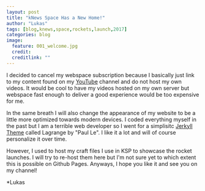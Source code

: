 ```yaml
---
layout: post
title: "kNews Space Has a New Home!"
author: "Lukas"
tags: [blog,knews,space,rockets,launch,2017]
categories: blog
image:
  feature: 001_welcome.jpg
  credit: 
  creditlink: ""
---
```


I decided to cancel my webspace subscription because I basically just link to my content found on my [YouTube](https://www.youtube.com/c/kNewsSpace) channel and do not host my own videos. It would be cool to have my videos hosted on my own server but webspace fast enough to deliver a good experience would be too expensive for me. 

In the same breath I will also change the appearance of my website to be a little more optimized towards modern devices. I coded everything myself in the past but I am a terrible web developer so I went for a simplisitc [Jerkyll Theme](http://jekyllthemes.org/themes/lagrange/) called Lagrange by "Paul Le". I like it a lot and will of course personalize it over time. 

However, I used to host my craft files I use in KSP to showcase the rocket launches. I will try to re-host them here but I'm not sure yet to which extent this is possible on Github Pages. Anyways, I hope you like it and see you on my channel! 

*Lukas